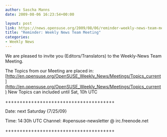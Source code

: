 ```yaml
---
author: Sascha Manns
date: 2009-08-06 16:23:54+00:00

layout: post
link: https://news.opensuse.org/2009/08/06/reminder-weekly-news-team-meeting/
title: "Reminder: Weekly News Team Meeting"
categories:
- Weekly News
---
```



We are pleased to invite you (Editors/Translators) to the Weekly-News Team Meeting.




The Topics from our Meeting are placed in: [http://en.opensuse.org/OpenSUSE_Weekly_News/Meetings/Topics_current](http://en.opensuse.org/OpenSUSE_Weekly_News/Meetings/Topics_current) New Topics can included until Sat, 10h UTC







++++++++++++++++++++++++++++++++++++++




Date: next Saturday {7/25/09}





Time: 14:30h UTC
Channel: #opensuse-newsletter @ irc.freenode.net


++++++++++++++++++++++++++++++++++++++

		
